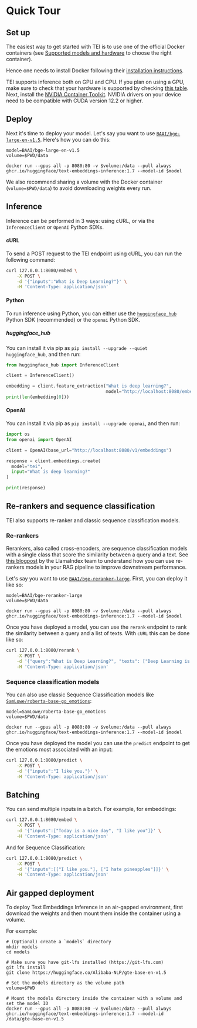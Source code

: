 <!--Copyright 2025 The HuggingFace Team. All rights reserved.

Licensed under the Apache License, Version 2.0 (the "License"); you may not use this file except in compliance with
the License. You may obtain a copy of the License at

http://www.apache.org/licenses/LICENSE-2.0

Unless required by applicable law or agreed to in writing, software distributed under the License is distributed on
an "AS IS" BASIS, WITHOUT WARRANTIES OR CONDITIONS OF ANY KIND, either express or implied. See the License for the
specific language governing permissions and limitations under the License.

⚠️ Note that this file is in Markdown but contain specific syntax for our doc-builder (similar to MDX) that may not be
rendered properly in your Markdown viewer.

-->

# Quick Tour

## Set up

The easiest way to get started with TEI is to use one of the official Docker containers
(see [Supported models and hardware](supported_models) to choose the right container).

Hence one needs to install Docker following their [installation instructions](https://docs.docker.com/get-docker/).

TEI supports inference both on GPU and CPU. If you plan on using a GPU, make sure to check that your hardware is supported by checking [this table](https://github.com/huggingface/text-embeddings-inference?tab=readme-ov-file#docker-images).
Next, install the [NVIDIA Container Toolkit](https://docs.nvidia.com/datacenter/cloud-native/container-toolkit/install-guide.html). NVIDIA drivers on your device need to be compatible with CUDA version 12.2 or higher.

## Deploy

Next it's time to deploy your model. Let's say you want to use [`BAAI/bge-large-en-v1.5`](https://huggingface.co/BAAI/bge-large-en-v1.5). Here's how you can do this:

```shell
model=BAAI/bge-large-en-v1.5
volume=$PWD/data

docker run --gpus all -p 8080:80 -v $volume:/data --pull always ghcr.io/huggingface/text-embeddings-inference:1.7 --model-id $model
```

<Tip>

We also recommend sharing a volume with the Docker container (`volume=$PWD/data`) to avoid downloading weights every run.

</Tip>

## Inference

Inference can be performed in 3 ways: using cURL, or via the `InferenceClient` or `OpenAI` Python SDKs.

#### cURL

To send a POST request to the TEI endpoint using cURL, you can run the following command:

```bash
curl 127.0.0.1:8080/embed \
    -X POST \
    -d '{"inputs":"What is Deep Learning?"}' \
    -H 'Content-Type: application/json'
```

#### Python

To run inference using Python, you can either use the [`huggingface_hub`](https://huggingface.co/docs/huggingface_hub/en/index) Python SDK (recommended) or the `openai` Python SDK.

##### huggingface_hub

You can install it via pip as `pip install --upgrade --quiet huggingface_hub`, and then run:

```python
from huggingface_hub import InferenceClient

client = InferenceClient()

embedding = client.feature_extraction("What is deep learning?",
                                      model="http://localhost:8080/embed")
print(len(embedding[0]))
```

#### OpenAI

You can install it via pip as `pip install --upgrade openai`, and then run:

```python
import os
from openai import OpenAI

client = OpenAI(base_url="http://localhost:8080/v1/embeddings")

response = client.embeddings.create(
  model="tei",
  input="What is deep learning?"
)

print(response)
```

## Re-rankers and sequence classification

TEI also supports re-ranker and classic sequence classification models.

### Re-rankers

Rerankers, also called cross-encoders, are sequence classification models with a single class that score the similarity between a query and a text. See [this blogpost](https://blog.llamaindex.ai/boosting-rag-picking-the-best-embedding-reranker-models-42d079022e83) by
the LlamaIndex team to understand how you can use re-rankers models in your RAG pipeline to improve
downstream performance.

Let's say you want to use [`BAAI/bge-reranker-large`](https://huggingface.co/BAAI/bge-reranker-large). First, you can deploy it like so:

```shell
model=BAAI/bge-reranker-large
volume=$PWD/data

docker run --gpus all -p 8080:80 -v $volume:/data --pull always ghcr.io/huggingface/text-embeddings-inference:1.7 --model-id $model
```

Once you have deployed a model, you can use the `rerank` endpoint to rank the similarity between a query and a list of texts. With `cURL` this can be done like so:

```bash
curl 127.0.0.1:8080/rerank \
    -X POST \
    -d '{"query":"What is Deep Learning?", "texts": ["Deep Learning is not...", "Deep learning is..."], "raw_scores": false}' \
    -H 'Content-Type: application/json'
```

### Sequence classification models

You can also use classic Sequence Classification models like [`SamLowe/roberta-base-go_emotions`](https://huggingface.co/SamLowe/roberta-base-go_emotions):

```shell
model=SamLowe/roberta-base-go_emotions
volume=$PWD/data

docker run --gpus all -p 8080:80 -v $volume:/data --pull always ghcr.io/huggingface/text-embeddings-inference:1.7 --model-id $model
```

Once you have deployed the model you can use the `predict` endpoint to get the emotions most associated with an input:

```bash
curl 127.0.0.1:8080/predict \
    -X POST \
    -d '{"inputs":"I like you."}' \
    -H 'Content-Type: application/json'
```

## Batching

You can send multiple inputs in a batch. For example, for embeddings:

```bash
curl 127.0.0.1:8080/embed \
    -X POST \
    -d '{"inputs":["Today is a nice day", "I like you"]}' \
    -H 'Content-Type: application/json'
```

And for Sequence Classification:

```bash
curl 127.0.0.1:8080/predict \
    -X POST \
    -d '{"inputs":[["I like you."], ["I hate pineapples"]]}' \
    -H 'Content-Type: application/json'
```

## Air gapped deployment

To deploy Text Embeddings Inference in an air-gapped environment, first download the weights and then mount them inside
the container using a volume.

For example:

```shell
# (Optional) create a `models` directory
mkdir models
cd models

# Make sure you have git-lfs installed (https://git-lfs.com)
git lfs install
git clone https://huggingface.co/Alibaba-NLP/gte-base-en-v1.5

# Set the models directory as the volume path
volume=$PWD

# Mount the models directory inside the container with a volume and set the model ID
docker run --gpus all -p 8080:80 -v $volume:/data --pull always ghcr.io/huggingface/text-embeddings-inference:1.7 --model-id /data/gte-base-en-v1.5
```
